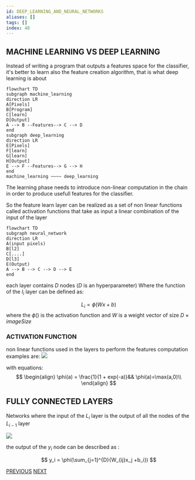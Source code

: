 ```yaml
---
id: DEEP_LEARNING_AND_NEURAL_NETWORKS
aliases: []
tags: []
index: 48
---
```


## MACHINE LEARNING VS DEEP LEARNING

Instead of writing a program that outputs a features space for the classifier, it's better to learn also the feature creation algorithm, that is what deep learning is about

```mermaid
flowchart TD
subgraph machine_learning
direction LR
A[Pixels]
B[Program]
C[learn]
D[Output]
A --> B --Features--> C --> D
end
subgraph deep_learning
direction LR
E[Pixels]
F[learn]
G[learn]
H[Output]
E --> F --Features--> G --> H
end
machine_learning ~~~~ deep_learning
```


The learning phase needs to introduce non-linear computation in the chain in order to produce usefull features for the classifier.

So the feature learn layer can be realized as a set of non linear functions called activation functions that take as input a linear combination of the input of the layer

```mermaid
flowchart TD
subgraph neural_network
direction LR
A(input pixels)
B[l2]
C[....]
D[l3]
E(Output)
A --> B --> C --> D --> E
end
```

each layer contains $D$ nodes ($D$ is an hyperparameter)
Where the function of the $l_i$ layer can be defined as:

$$
L_i= \phi(Wx+b)
$$
where the $\phi()$ is the activation function and $W$ is a weight vector of size $D \times imageSize$

### ACTIVATION FUNCTION

non linear functions used in the layers to perform the features computation examples are:
![](computer_vision/Pasted_image_20240504153813.png)

with equations:
$$
\begin{align}
\phi(a) = \frac{1}{1 + exp(-a)}&& \phi(a)=\max(a,0)\\
\end{align}
$$
## FULLY CONNECTED LAYERS

Networks where the input of the $L_i$ layer is the output of all the nodes of the $L_{i-1}$ layer

![](computer_vision/Pasted_image_20240504155414.png)

the output of the $y_i$ node can be described as :

$$
y_i = \phi(\sum_{j=1}^{D}{W_{ij}x_j +b_i})
$$

[PREVIOUS](pages/machine_learning_cv/CREATING_A_CLASSIFIER.md) [NEXT](machine_learning_cv/CONVOLUTIONAL_NEURAL_NETWORKS.md)
